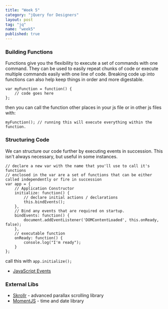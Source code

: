 ```yaml
---
title: "Week 5"
category: "jQuery for Designers"
layout: post
tag: "jq"
name: "week5"
published: true
---
```


### Building Functions

Functions give you the flexibility to execute a set of commands with one command. They can be used to easily repeat chunks of code or execute multiple commands easily with one line of code. Breaking code up into functions can also help keep things in order and more digestable.

    var myFunction = function() {
        // code goes here
    };

then you can call the function other places in your js file or in other js files with:

    myFunction(); // running this will execute everything within the function.


### Structuring Code

We can structure our code further by executing events in succession. This isn't always necessary, but useful in some instances.

    // declare a new var with the name that you'll use to call it's functions
    // enclosed in the var are a set of functions that can be either called independently or fire in succession
    var app = {
        // Application Constructor
        initialize: function() {
            // declare initial actions / declarations
            this.bindEvents();
        },
        // Bind any events that are required on startup.
        bindEvents: function() {
            document.addEventListener('DOMContentLoaded', this.onReady, false);
        },
        // executable function
        onReady: function() {
            console.log("I'm ready");
        }
    };

call this with `app.initialize();`

- [JavaScript Events](https://developer.mozilla.org/en-US/docs/Web/Events)

### External Libs

- [Skrollr](http://prinzhorn.github.io/skrollr/) - advanced parallax scrolling library
- [MomentJS](http://momentjs.com) - time and date library
